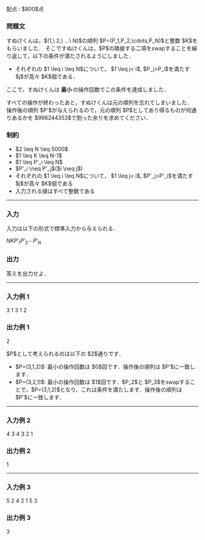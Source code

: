 
<div>

<span>

<span>

<p>
配点 : $800$点
</p>

<div>

<section>

### **問題文**

<p>
すぬけくんは，$(1,\ 2,\ ...\ N)$の順列 $P=(P_1,P_2,\cdots,P_N)$と整数 $K$をもらいました．
そこですぬけくんは，$P$の隣接する二項をswapすることを繰り返して，以下の条件が満たされるようにしました．
</p>

<ul>

<li>
それぞれの $1 \leq i \leq N$について，
$1 \leq j< i$, $P_j>P_i$を満たす $j$が高々 $K$個である．
</li>

</ul>

<p>
ここで，すぬけくんは
<strong>
最小
</strong>
の操作回数でこの条件を達成しました．
</p>

<p>
すべての操作が終わったあと，すぬけくんは元の順列を忘れてしまいました．
操作後の順列 $P'$が与えられるので，元の順列 $P$としてあり得るものが何通りあるかを $998244353$で割った余りを求めてください．
</p>

</section>

</div>

<div>

<section>

### **制約**

<ul>

<li>
$2 \leq N \leq 5000$
</li>

<li>
$1 \leq K \leq N-1$
</li>

<li>
$1 \leq P'_i \leq N$
</li>

<li>
$P'_i \neq P'_j$($i \neq j$)
</li>

<li>
それぞれの $1 \leq i \leq N$について，
$1 \leq j< i$, $P'_j>P'_i$を満たす $j$が高々 $K$個である
</li>

<li>
入力される値はすべて整数である
</li>

</ul>

</section>

</div>

---

<div>

<div>

<section>

### **入力**

<p>
入力は以下の形式で標準入力から与えられる．
</p>

<div>

$N$$K$$P'_1$$P'_2$$\cdots$$P'_N$
</div>

</section>

</div>

<div>

<section>

### **出力**

<p>
答えを出力せよ．
</p>

</section>

</div>

</div>

---

<div>

<section>

### **入力例 1**

<div>

3 1
3 1 2

</div>

</section>

</div>

<div>

<section>

### **出力例 1**

<div>

2

</div>

<p>
$P$として考えられるのは以下の $2$通りです．
</p>

<ul>

<li>
$P=(3,1,2)$: 最小の操作回数は $0$回です．操作後の順列は $P'$に一致します．
</li>

<li>
$P=(3,2,1)$: 最小の操作回数は $1$回です．$P_2$と $P_3$をswapすることで，$P=(3,1,2)$となり，これは条件を満たします．操作後の順列は $P'$に一致します．
</li>

</ul>

</section>

</div>

---

<div>

<section>

### **入力例 2**

<div>

4 3
4 3 2 1

</div>

</section>

</div>

<div>

<section>

### **出力例 2**

<div>

1

</div>

</section>

</div>

---

<div>

<section>

### **入力例 3**

<div>

5 2
4 2 1 5 3

</div>

</section>

</div>

<div>

<section>

### **出力例 3**

<div>

3

</div>

</section>

</div>

</span>

</span>

</div>
